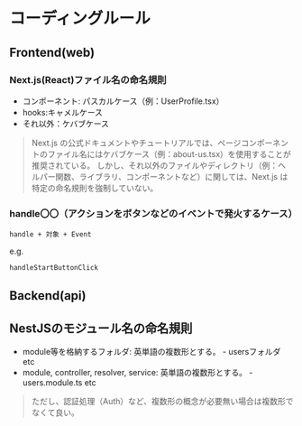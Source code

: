 # コーディングルール

## Frontend(web)

### Next.js(React)ファイル名の命名規則

- コンポーネント: パスカルケース（例：UserProfile.tsx）
- hooks:キャメルケース
- それ以外：ケバブケース

> Next.js の公式ドキュメントやチュートリアルでは、ページコンポーネントのファイル名にはケバブケース（例：about-us.tsx）を使用することが推奨されている。
> しかし、それ以外のファイルやディレクトリ（例：ヘルパー関数、ライブラリ、コンポーネントなど）に関しては、Next.js は特定の命名規則を強制していない。

### handle〇〇（アクションをボタンなどのイベントで発火するケース）

`handle + 対象 + Event`  

e.g.  

`handleStartButtonClick`

## Backend(api)

## NestJSのモジュール名の命名規則

- module等を格納するフォルダ: 英単語の複数形とする。 - usersフォルダ etc
- module, controller, resolver, service: 英単語の複数形とする。 - users.module.ts etc

> ただし、認証処理（Auth）など、複数形の概念が必要無い場合は複数形でなくて良い。
